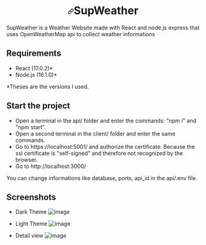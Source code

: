 <h1 align="center"><a id="user-content-aascsurvey" class="anchor" aria-hidden="true" href="#aascsurvey"><svg class="octicon octicon-link" viewBox="0 0 16 16" version="1.1" width="16" height="16" aria-hidden="true"><path fill-rule="evenodd" d="M7.775 3.275a.75.75 0 001.06 1.06l1.25-1.25a2 2 0 112.83 2.83l-2.5 2.5a2 2 0 01-2.83 0 .75.75 0 00-1.06 1.06 3.5 3.5 0 004.95 0l2.5-2.5a3.5 3.5 0 00-4.95-4.95l-1.25 1.25zm-4.69 9.64a2 2 0 010-2.83l2.5-2.5a2 2 0 012.83 0 .75.75 0 001.06-1.06 3.5 3.5 0 00-4.95 0l-2.5 2.5a3.5 3.5 0 004.95 4.95l1.25-1.25a.75.75 0 00-1.06-1.06l-1.25 1.25a2 2 0 01-2.83 0z"></path></svg></a>SupWeather</h1>
<p>SupWeather is a Weather Website made with React and node.js express that uses OpenWeatherMap api to collect weather informations</p>

## Requirements

- React (17.0.2)*
- Node.js (16.1.0)*

*Theses are the versions I used.

## Start the project

- Open a terminal in the api/ folder and enter the commands: "npm i" and "npm start".
- Open a second terminal in the client/ folder and enter the same commands.
- Go to https://localhost:5001/ and authorize the certificate. Because the ssl certificate is "self-signed"
and therefore not recognized by the browser.
- Go to http://localhost:3000/

You can change informations like database, ports, api_id in the api/.env file.

## Screenshots

- Dark Theme
![image](https://user-images.githubusercontent.com/10097537/119507424-21bd3680-bd6f-11eb-8477-862ce3f7e1df.png)

- Light Theme
![image](https://user-images.githubusercontent.com/10097537/119507498-2c77cb80-bd6f-11eb-82ed-6dc4bf6fe805.png)

- Detail view
![image](https://user-images.githubusercontent.com/10097537/119507585-40233200-bd6f-11eb-85a2-602ce6603382.png)
